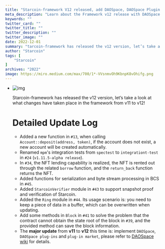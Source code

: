 ```yaml
---
title: "Starcoin-framework V12 released, add DAOSpace, DAOSpace Plugin & Plugin Marketplace"
meta_description: "Learn about the Framework v12 release with DAOSpace and its plugin marketplace for Move developers."
keywords: ""
twitter_card: ""
twitter_title: ""
twitter_description: ""
twitter_image: ""
date: 2022-12-01
summary: "tarcoin-framework has released the v12 version, let’s take a look at what changes have taken place in the framework from v11..."
author: "Starcoin"
tags: [
    "Starcoin"
]
archives: "2022"
image: https://miro.medium.com/max/700/1*-VVsnmvOh9KbnpK8vOhifg.png
---
```


- ![img](https://miro.medium.com/max/700/1*-VVsnmvOh9KbnpK8vOhifg.png)

  Starcoin-framework has released the v12 version, let’s take a look at what changes have taken place in the framework from v11 to v12!

  # Detailed Update Log

  - Added a new function in `#13`, when calling `Account::deposit(address, token)`, if the account does not exist, a new account will be created automatically.
  - Renamed `mpm`'s integration tests from `spectest` to `integrationt-test` in `#24` (`v1.11.5-alpha release`).
  - In `#34`, the NFT lending capability is realized, the NFT is rented out through the related `borrow` function, and the `return_back` function returns the NFT.
  - Added functions for serialization and byte stream processing in BCS in `#45`.
  - Added `StarcoinVerifier` module in `#43` to support snapshot proof and verification of Starcoin.
  - Added the `Ring` module in `#44`. Its usage scenario is: you need to keep a piece of data in a buffer, which can be overwritten when updating.
  - Add some methods in `Block` in `#41` to solve the problem that the contract cannot obtain the state root of the block in `#39`, and the provided method can save the block information.
  - The **major update** from **v11** to **v12** this time is: implement `DAOSpace`, `DAOSpace plug-ins` and `plug-in market`, please refer to [DAOSpace wiki](https://starcoin.atlassian.net/wiki/spaces/DAO) for details.